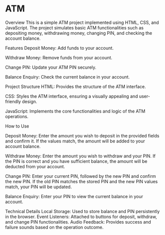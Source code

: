 # ATM
Overview This is a simple ATM project implemented using HTML, CSS, and JavaScript. The project simulates basic ATM functionalities such as depositing money, withdrawing money, changing PIN, and checking the account balance.

Features
Deposit Money: Add funds to your account.

Withdraw Money: Remove funds from your account.

Change PIN: Update your ATM PIN securely.

Balance Enquiry: Check the current balance in your account.

Project Structure
HTML: Provides the structure of the ATM interface.

CSS: Styles the ATM interface, ensuring a visually appealing and user-friendly design.

JavaScript: Implements the core functionalities and logic of the ATM operations.

How to Use

Deposit Money:
Enter the amount you wish to deposit in the provided fields and confirm it. If the values match, the amount will be added to your account balance.

Withdraw Money:
Enter the amount you wish to withdraw and your PIN. If the PIN is correct and you have sufficient balance, the amount will be deducted from your account.

Change PIN:
Enter your current PIN, followed by the new PIN and confirm the new PIN. If the old PIN matches the stored PIN and the new PIN values match, your PIN will be updated.

Balance Enquiry:
Enter your PIN to view the current balance in your account.

Technical Details
Local Storage: Used to store balance and PIN persistently in the browser. Event Listeners: Attached to buttons for deposit, withdraw, and change PIN functionalities. Audio Feedback: Provides success and failure sounds based on the operation outcome.
